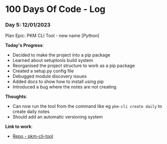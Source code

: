 # 100 Days Of Code - Log

### Day 5: 12/01/2023

Plan Epic: PKM CLI Tool - new name [Python]

**Today's Progress**:
- Decided to make the project into a pip package
- Learned about setuptools build system
- Reorganised the project structure to work as a pip package
- Created a setup.py config file
- Debugged module discovery issues
- Added docs to show how to install using pip
- Introduced a bug where the notes are not creating

**Thoughts**: 
- Can now run the tool from the command like eg `pkm-cli create daily` to create daily notes
- Should add an automatic versioning system


**Link to work**: 
- [Repo - pkm-cli-tool](https://github.com/alanionita/pkm-cli-tool)